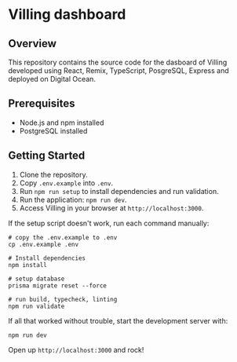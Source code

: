 # Villing dashboard

## Overview

This repository contains the source code for the dasboard of Villing developed
using React, Remix, TypeScript, PosgreSQL, Express and deployed on Digital Ocean.

## Prerequisites

- Node.js and npm installed
- PostgreSQL installed

## Getting Started

1. Clone the repository.
2. Copy `.env.example` into `.env`.
3. Run `npm run setup` to install dependencies and run validation.
4. Run the application: `npm run dev`.
5. Access Villing in your browser at `http://localhost:3000`.

If the setup script doesn't work, run each command manually:

```shell
# copy the .env.example to .env
cp .env.example .env

# Install dependencies
npm install

# setup database
prisma migrate reset --force

# run build, typecheck, linting
npm run validate
```

If all that worked without trouble, start the development server with:

```
npm run dev
```

Open up `http://localhost:3000` and rock!
